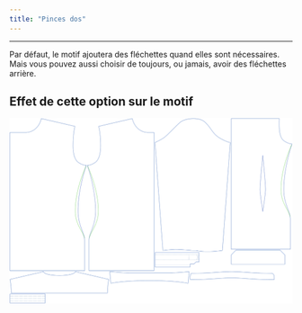 ```yaml
---
title: "Pinces dos"
---
```


***

Par défaut, le motif ajoutera des fléchettes quand elles sont nécessaires. Mais vous pouvez aussi choisir de toujours, ou jamais, avoir des fléchettes arrière.

## Effet de cette option sur le motif

![Cette image montre l'effet de cette option en superposant plusieurs variantes qui ont une valeur différente pour cette option](simon_backdarts_sample.svg "Effet de cette option sur le motif")
